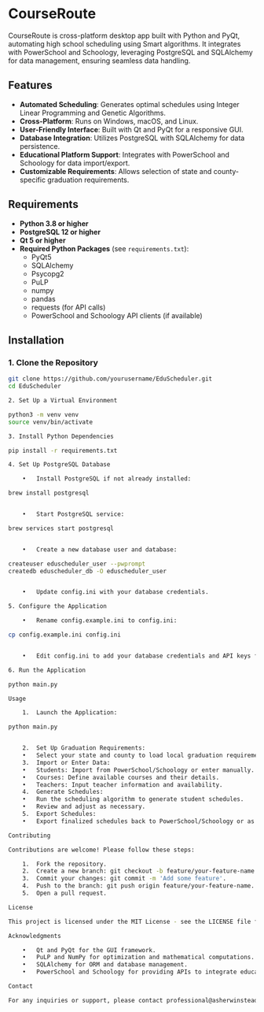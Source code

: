 # CourseRoute
CourseRoute is cross-platform desktop app built with Python and PyQt, automating high school scheduling using Smart algorithms. It integrates with PowerSchool and Schoology, leveraging PostgreSQL and SQLAlchemy for data management, ensuring seamless data handling.

## Features

- **Automated Scheduling**: Generates optimal schedules using Integer Linear Programming and Genetic Algorithms.
- **Cross-Platform**: Runs on Windows, macOS, and Linux.
- **User-Friendly Interface**: Built with Qt and PyQt for a responsive GUI.
- **Database Integration**: Utilizes PostgreSQL with SQLAlchemy for data persistence.
- **Educational Platform Support**: Integrates with PowerSchool and Schoology for data import/export.
- **Customizable Requirements**: Allows selection of state and county-specific graduation requirements.

## Requirements

- **Python 3.8 or higher**
- **PostgreSQL 12 or higher**
- **Qt 5 or higher**
- **Required Python Packages** (see `requirements.txt`):
  - PyQt5
  - SQLAlchemy
  - Psycopg2
  - PuLP
  - numpy
  - pandas
  - requests (for API calls)
  - PowerSchool and Schoology API clients (if available)

## Installation

### **1. Clone the Repository**

```bash
git clone https://github.com/yourusername/EduScheduler.git
cd EduScheduler

2. Set Up a Virtual Environment

python3 -m venv venv
source venv/bin/activate

3. Install Python Dependencies

pip install -r requirements.txt

4. Set Up PostgreSQL Database

	•	Install PostgreSQL if not already installed:

brew install postgresql


	•	Start PostgreSQL service:

brew services start postgresql


	•	Create a new database user and database:

createuser eduscheduler_user --pwprompt
createdb eduscheduler_db -O eduscheduler_user


	•	Update config.ini with your database credentials.

5. Configure the Application

	•	Rename config.example.ini to config.ini:

cp config.example.ini config.ini


	•	Edit config.ini to add your database credentials and API keys for PowerSchool and Schoology.

6. Run the Application

python main.py

Usage

	1.	Launch the Application:

python main.py


	2.	Set Up Graduation Requirements:
	•	Select your state and county to load local graduation requirements.
	3.	Import or Enter Data:
	•	Students: Import from PowerSchool/Schoology or enter manually.
	•	Courses: Define available courses and their details.
	•	Teachers: Input teacher information and availability.
	4.	Generate Schedules:
	•	Run the scheduling algorithm to generate student schedules.
	•	Review and adjust as necessary.
	5.	Export Schedules:
	•	Export finalized schedules back to PowerSchool/Schoology or as reports.

Contributing

Contributions are welcome! Please follow these steps:

	1.	Fork the repository.
	2.	Create a new branch: git checkout -b feature/your-feature-name.
	3.	Commit your changes: git commit -m 'Add some feature'.
	4.	Push to the branch: git push origin feature/your-feature-name.
	5.	Open a pull request.

License

This project is licensed under the MIT License - see the LICENSE file for details.

Acknowledgments

	•	Qt and PyQt for the GUI framework.
	•	PuLP and NumPy for optimization and mathematical computations.
	•	SQLAlchemy for ORM and database management.
	•	PowerSchool and Schoology for providing APIs to integrate educational data.

Contact

For any inquiries or support, please contact professional@asherwinstead.dev
